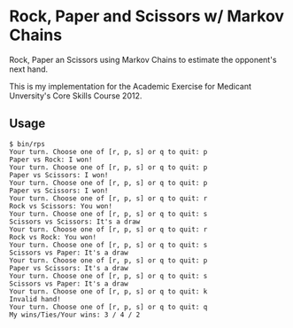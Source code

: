 # Rock, Paper and Scissors w/ Markov Chains

Rock, Paper an Scissors using Markov Chains to estimate the opponent's
next hand.

This is my implementation for the Academic Exercise for
Medicant Unversity's Core Skills Course 2012.

## Usage

    $ bin/rps
    Your turn. Choose one of [r, p, s] or q to quit: p
    Paper vs Rock: I won!
    Your turn. Choose one of [r, p, s] or q to quit: p
    Paper vs Scissors: I won!
    Your turn. Choose one of [r, p, s] or q to quit: p
    Paper vs Scissors: I won!
    Your turn. Choose one of [r, p, s] or q to quit: r
    Rock vs Scissors: You won!
    Your turn. Choose one of [r, p, s] or q to quit: s
    Scissors vs Scissors: It's a draw
    Your turn. Choose one of [r, p, s] or q to quit: r
    Rock vs Rock: You won!
    Your turn. Choose one of [r, p, s] or q to quit: s
    Scissors vs Paper: It's a draw
    Your turn. Choose one of [r, p, s] or q to quit: p
    Paper vs Scissors: It's a draw
    Your turn. Choose one of [r, p, s] or q to quit: s
    Scissors vs Paper: It's a draw
    Your turn. Choose one of [r, p, s] or q to quit: k
    Invalid hand!
    Your turn. Choose one of [r, p, s] or q to quit: q
    My wins/Ties/Your wins: 3 / 4 / 2

